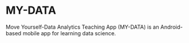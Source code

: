 # MY-DATA
Move Yourself-Data Analytics Teaching App (MY-DATA) is an Android-based mobile app for learning data science.
